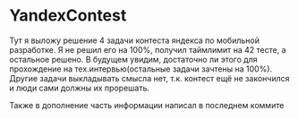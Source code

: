 # YandexContest
Тут я выложу решение 4 задачи контеста яндекса по мобильной разработке. Я не решил его на 100%, получил таймлимит на 42 тесте, а остальное решено. В будущем увидим, достаточно ли этого для прохождение на тех.интервью(остальные задачи зачтены на 100%). Другие задачи выкладывать смысла нет, т.к. контест ещё не закончился и люди сами должны их прорешать.

Также в дополнение часть информации написал в последнем коммите
